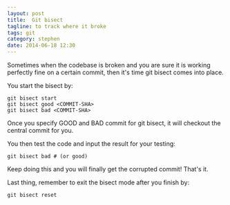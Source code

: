 ```yaml
---
layout: post
title:  Git bisect
tagline: to track where it broke
tags: git
category: stephen
date: 2014-06-18 12:30
---
```

Sometimes when the codebase is broken and you are sure it is working perfectly fine on a certain commit, then it's time git bisect comes into place.

You start the bisect by:

    git bisect start
    git bisect good <COMMIT-SHA>
    git bisect bad <COMMIT-SHA>

Once you specify GOOD and BAD commit for git bisect, it will checkout the central commit for you.

You then test the code and input the result for your testing:

    git bisect bad # (or good)

Keep doing this and you will finally get the corrupted commit! That's it.

Last thing, remember to exit the bisect mode after you finish by:

    git bisect reset
